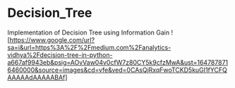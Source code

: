 # Decision_Tree
Implementation of Decision Tree using Information Gain
![https://www.google.com/url?sa=i&url=https%3A%2F%2Fmedium.com%2Fanalytics-vidhya%2Fdecision-tree-in-python-a667af9943eb&psig=AOvVaw04v0cfW7z80CY5k9cfzMwA&ust=1647878716460000&source=images&cd=vfe&ved=0CAsQjRxqFwoTCKD5kuGI1fYCFQAAAAAdAAAAABAf]
